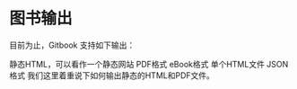 # 图书输出

目前为止，Gitbook 支持如下输出：

静态HTML，可以看作一个静态网站
PDF格式
eBook格式
单个HTML文件
JSON格式
我们这里着重说下如何输出静态的HTML和PDF文件。